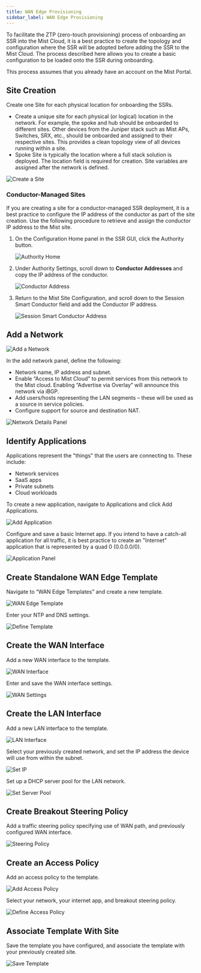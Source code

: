 ```yaml
---
title: WAN Edge Provisioning
sidebar_label: WAN Edge Provisioning
---
```


To facilitate the ZTP (zero-touch provisioning) process of onboarding an SSR into the Mist Cloud, it is a best practice to create the topology and configuration where the SSR will be adopted before adding the SSR to the Mist Cloud. The process described here allows you to create a basic configuration to be loaded onto the SSR during onboarding. 

This process assumes that you already have an account on the Mist Portal.

## Site Creation

Create one Site for each physical location for onboarding the SSRs.

- Create a unique site for each physical (or logical) location in the network. For example, the spoke and hub should be onboarded to different sites. Other devices from the Juniper stack such as Mist APs, Switches, SRX, etc., should be onboarded and assigned to their respective sites. This provides a clean topology view of all devices running within a site.
- Spoke Site is typically the location where a full stack solution is deployed. The location field is required for creation. Site variables are assigned after the network is defined.

![Create a Site](/img/wanas_create_site.gif)

### Conductor-Managed Sites

If you are creating a site for a conductor-managed SSR deployment, it is a best practice to configure the IP address of the conductor as part of the site creation. Use the following procedure to retrieve and assign the conductor IP address to the Mist site. 

1.  On the Configuration Home panel in the SSR GUI, click the Authority button. 

	![Authority Home](/img/wanas_conductor_ip1.png)

2. Under Authority Settings, scroll down to **Conductor Addresses** and copy the IP address of the conductor.

	![Conductor Address](/img/wanas_conductor_ip.png)

3. Return to the Mist Site Configuration, and scroll down to the Session Smart Conductor field and add the Conductor IP address.

	![Session Smart Conductor Address](/img/wanas_conductor_ip_mist.png)

## Add a Network

![Add a Network](/img/wanas_create-network.gif) 

In the add network panel, define the following:

- Network name, IP address and subnet.
- Enable “Access to Mist Cloud” to permit services from this network to the Mist cloud. Enabling “Advertise via Overlay” will announce this network via iBGP.
- Add users/hosts representing the LAN segments – these will be used as a source in service policies.
- Configure support for source and destination NAT.

![Network Details Panel](/img/wanas_create-network_detail.png)

## Identify Applications

Applications represent the "things" that the users are connecting to. These include:
- Network services
- SaaS apps
- Private subnets
- Cloud workloads

To create a new application, navigate to Applications and click Add Applications. 

![Add Application](/img/wanas_add-app.gif)

Configure and save a basic Internet app. If you intend to have a catch-all application for all traffic, it is best practice to create an "Internet" application that is represented by a quad 0 (0.0.0.0/0).

![Application Panel](/img/wanas_add-app_static.png)

## Create Standalone WAN Edge Template

Navigate to “WAN Edge Templates” and create a new template.

![WAN Edge Template](/img/wanas_standalone_template.gif)

Enter your NTP and DNS settings.

![Define Template](/img/wanas_template_static.png)

## Create the WAN Interface

Add a new WAN interface to the template.

![WAN Interface](/img/wanas_add_wan.gif)

Enter and save the WAN interface settings.

![WAN Settings](/img/wanas_add_wan.png)

## Create the LAN Interface

Add a new LAN interface to the template.

![LAN Interface](/img/wanas_add_lan.gif)

Select your previously created network, and set the IP address the device will use from within the subnet.

![Set IP](/img/wanas_add_lan.png)

Set up a DHCP server pool for the LAN network.

![Set Server Pool](/img/wanas_add_lan_dhcp.png)

## Create Breakout Steering Policy

Add a traffic steering policy specifying use of WAN path, and previously configured WAN interface.

![Steering Policy](/img/wanas_add_steering.gif)

## Create an Access Policy

Add an access policy to the template.

![Add Access Policy](/img/wanas_add_access_policy.gif)

Select your network, your internet app, and breakout steering policy.

![Define Access Policy](/img/wanas_add_access_policy2.gif)

## Associate Template With Site

Save the template you have configured, and associate the template with your previously created site.

![Save Template](/img/wanas_save_assign_template.gif)




